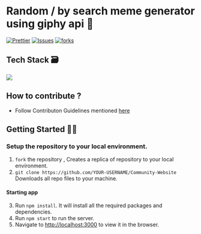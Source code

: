 #  Random / by search meme generator using giphy api 📝

[![Prettier](https://img.shields.io/badge/code_style-prettier-ff69b4.svg)](https://prettier.io)
[![Issues](https://img.shields.io/github/issues/chait04/food-recipe-app)](#issues)
[![forks](https://img.shields.io/github/forks/chait04/food-recipe-app)](#forks)

## Tech Stack 🗃

<img src="https://img.shields.io/badge/-ReactJS-%2300bfff%20">

## How to contribute ? 
- Follow Contributon Guidelines mentioned [here](https://github.com/HITK-TECH-Community/Community-Website/blob/main/CONTRIBUTING.md)

##  Getting Started 👨‍💻
### Setup the repository to your local environment.

1. `fork` the repository ,     Creates a replica of repository to your local environment.
2. `git clone https://github.com/YOUR-USERNAME/Community-Website`   Downloads all repo files to your machine.

#### Starting app
3. Run `npm install`. It will install all the required packages and dependencies.
4. Run `npm start` to run the server.
5. Navigate to [http://localhost:3000](http://localhost:3000) to view it in the browser.
